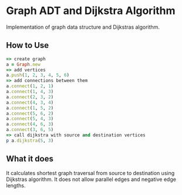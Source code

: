 # Graph ADT and Dijkstra Algorithm

Implementation of graph data structure and Dijkstras algorithm.


## How to Use

```ruby
=> create graph
a = Graph.new
=> add vertices
a.push(1, 2, 3, 4, 5, 6)
=> add connections between them
a.connect(1, 2, 1)
a.connect(1, 4, 3)
a.connect(2, 3, 2)
a.connect(4, 3, 4)
a.connect(1, 5, 2)
a.connect(5, 6, 2)
a.connect(5, 4, 3)
a.connect(4, 6, 3)
a.connect(3, 6, 5)
=> call dijkstra with source and destination vertices
p a.dijkstra(5, 3)
```

## What it does

It calculates shortest graph traversal from source to destination using Dijkstras algorithm. It does not allow parallel edges and negative edge lengths.
